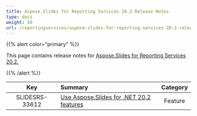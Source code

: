 ```yaml
---
title: Aspose.Slides for Reporting Services 20.2 Release Notes
type: docs
weight: 50
url: /reportingservices/aspose-slides-for-reporting-services-20-2-release-notes/
---
```


{{% alert color="primary" %}} 

This page contains release notes for [Aspose.Slides for Reporting Services 20.2.](https://downloads.aspose.com/slides/reportingservices/new-releases/-aspose.slides-for-reporting-services-20.2/)

{{% /alert %}} 

|**Key** |**Summary** |**Category** |
| :-: | :- | :-: |
|SLIDESRS-33612|[Use Aspose.Slides for .NET 20.2 features](https://docs.aspose.com/display/slidesnet/Aspose.Slides+for+.NET+20.2+Release+Notes)|Feature|



